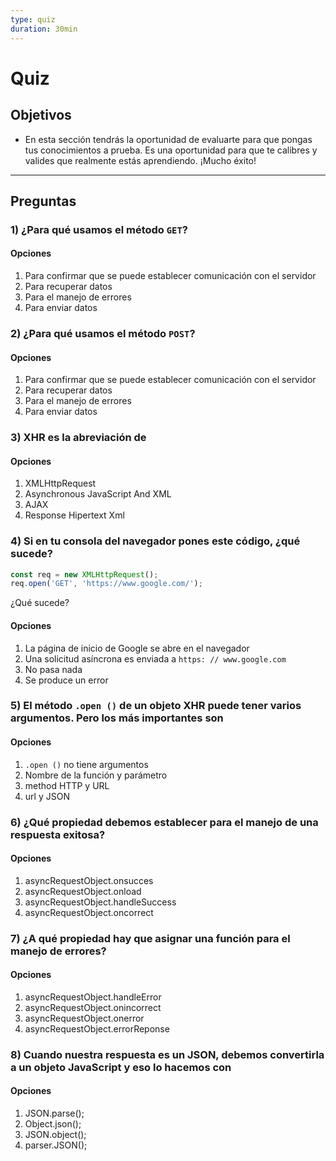 ```yaml
---
type: quiz
duration: 30min
---
```


# Quiz

## Objetivos

- En esta sección tendrás la oportunidad de evaluarte para que pongas tus
  conocimientos a prueba. Es una oportunidad para que te calibres y valides que
  realmente estás aprendiendo. ¡Mucho éxito!

***

## Preguntas

### 1) ¿Para qué usamos el método `GET`?

#### Opciones

1. Para confirmar que se puede establecer comunicación con el servidor
2. Para recuperar datos
3. Para el manejo de errores
4. Para enviar datos

<solution style="display:none;">2</solution>

### 2) ¿Para qué usamos el método `POST`?

#### Opciones

1. Para confirmar que se puede establecer comunicación con el servidor
2. Para recuperar datos
3. Para el manejo de errores
4. Para enviar datos

<solution style="display:none;">4</solution>

### 3) XHR es la abreviación de

#### Opciones

1. XMLHttpRequest
2. Asynchronous JavaScript And XML
3. AJAX
4. Response Hipertext Xml

<solution style="display:none;">1</solution>

### 4) Si en tu consola del navegador pones este código, ¿qué sucede?

```javascript
const req = new XMLHttpRequest();
req.open('GET', 'https://www.google.com/');
```

¿Qué sucede?

#### Opciones

1. La página de inicio de Google se abre en el navegador
2. Una solicitud asíncrona es enviada a `https: // www.google.com`
3. No pasa nada
4. Se produce un error

<solution style="display:none;">3</solution>

<!--

Explanation:

The XHR's .open() method does not actually send the request! It sets the stage
and gives the object the info it will need when the request is actually sent.
bit anti-climactic… So let's actually send the request!

-->

### 5) El método `.open ()` de un objeto XHR puede tener varios argumentos. Pero los más importantes son

#### Opciones

1. `.open ()` no tiene argumentos
2. Nombre de la función y parámetro
3. method HTTP y URL
4. url y JSON

<solution style="display:none;">3</solution>

### 6) ¿Qué propiedad debemos establecer para el manejo de una respuesta exitosa?

#### Opciones

1. asyncRequestObject.onsucces
2. asyncRequestObject.onload
3. asyncRequestObject.handleSuccess
4. asyncRequestObject.oncorrect

<solution style="display:none;">2</solution>

### 7) ¿A qué propiedad hay que asignar una función para el manejo de errores?

#### Opciones

1. asyncRequestObject.handleError
2. asyncRequestObject.onincorrect
3. asyncRequestObject.onerror
4. asyncRequestObject.errorReponse

<solution style="display:none;">3</solution>

### 8) Cuando nuestra respuesta es un JSON, debemos convertirla a un objeto JavaScript y eso lo hacemos con

#### Opciones

1. JSON.parse();
2. Object.json();
3. JSON.object();
4. parser.JSON();

<solution style="display:none;">1</solution>
